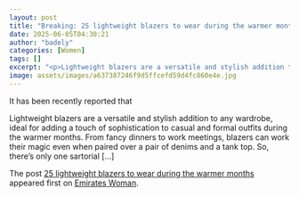 ```yaml
---
layout: post
title: "Breaking: 25 lightweight blazers to wear during the warmer months"
date: 2025-06-05T04:30:21
author: "badely"
categories: [Women]
tags: []
excerpt: "<p>Lightweight blazers are a versatile and stylish addition to any wardrobe, ideal for adding a touch of sophistication to casual and formal outfits d"
image: assets/images/a637387246f9d5ffcefd59d4fc860e4e.jpg
---
```


It has been recently reported that <p>Lightweight blazers are a versatile and stylish addition to any wardrobe, ideal for adding a touch of sophistication to casual and formal outfits during the warmer months. From fancy dinners to work meetings, blazers can work their magic even when paired over a pair of denims and a tank top. So, there’s only one sartorial [&#8230;]</p>
<p>The post <a href="https://emirateswoman.com/25-lightweight-blazers-to-wear-during-the-warmer-months/" rel="nofollow">25 lightweight blazers to wear during the warmer months</a> appeared first on <a href="https://emirateswoman.com" rel="nofollow">Emirates Woman</a>.</p>

